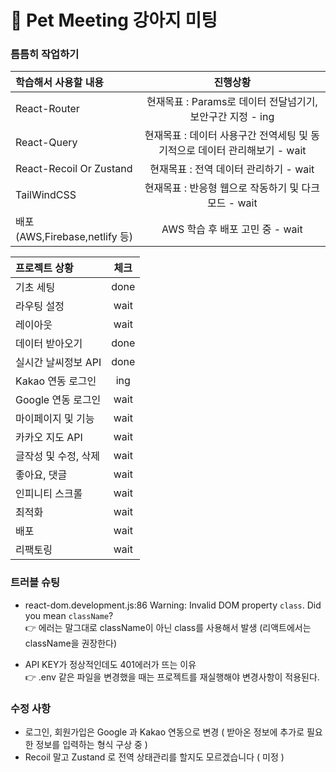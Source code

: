 # 🐶 Pet Meeting 강아지 미팅

### 틈틈히 작업하기

| 학습해서 사용할 내용          |                                  진행상황                                  |
| :---------------------------- | :------------------------------------------------------------------------: |
| React-Router                  |         현재목표 : Params로 데이터 전달넘기기, 보안구간 지정 - ing         |
| React-Query                   | 현재목표 : 데이터 사용구간 전역세팅 및 동기적으로 데이터 관리해보기 - wait |
| React-Recoil Or Zustand                 |                   현재목표 : 전역 데이터 관리하기 - wait                   |
| TailWindCSS                   |            현재목표 : 반응형 웹으로 작동하기 및 다크모드 - wait            |
| 배포(AWS,Firebase,netlify 등) |                      AWS 학습 후 배포 고민 중 - wait                       |

| 프로젝트 상황            | 체크 |
| :----------------------- | :--: |
| 기초 세팅                | done  |
| 라우팅 설정              | wait |
| 레이아웃                 | wait |
| 데이터 받아오기          | done |
| 실시간 날씨정보 API      | done |
| Kakao 연동 로그인 | ing |
| Google 연동 로그인 | wait |
| 마이페이지 및 기능       | wait |
| 카카오 지도 API          | wait |
| 글작성 및 수정, 삭제     | wait |
| 좋아요, 댓글             | wait |
| 인피니티 스크롤          | wait |
| 최적화                   | wait |
| 배포                     | wait |
| 리팩토링                     | wait |

### 트러블 슈팅

- react-dom.development.js:86 Warning: Invalid DOM property `class`. Did you mean `className`? <br/>
  👉 에러는 말그대로 className이 아닌 class를 사용해서 발생 (리액트에서는 className을 권장한다)

- API KEY가 정상적인데도 401에러가 뜨는 이유 <br/>
  👉 .env 같은 파일을 변경했을 때는 프로젝트를 재실행해야 변경사항이 적용된다.

### 수정 사항

- 로그인, 회원가입은 Google 과 Kakao 연동으로 변경 ( 받아온 정보에 추가로 필요한 정보를 입력하는 형식 구상 중 )
- Recoil 말고 Zustand 로 전역 상태관리를 할지도 모르겠습니다 ( 미정 ) 
